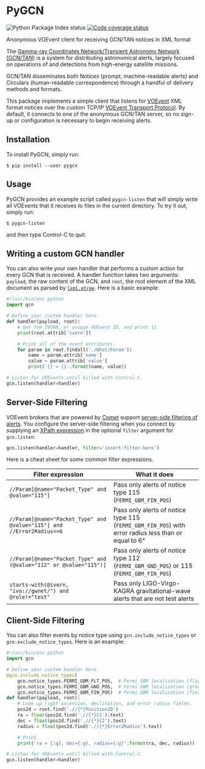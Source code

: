 # PyGCN

![Python Package Index status](https://img.shields.io/pypi/v/pygcn)
[![Code coverage status](https://codecov.io/gh/nasa-gcn/pygcn/branch/main/graph/badge.svg?token=QDu6W3LiF6)](https://codecov.io/gh/nasa-gcn/pygcn)

Anonymous VOEvent client for receiving GCN/TAN notices in XML format

The [Gamma-ray Coordinates Network/Transient Astronomy Network (GCN/TAN)][1] is
a system for distributing astronomical alerts, largely focused on operations of
and detections from high-energy satellite missions.

GCN/TAN disseminates both Notices (prompt, machine-readable alerts) and
Circulars (human-readable correspondence) through a handful of delivery methods
and formats.

This package implements a simple client that listens for [VOEvent][2] XML
format notices over the custom TCP/IP [VOEvent Transport Protocol][3]. By
default, it connects to one of the anonymous GCN/TAN server, so no sign-up
or configuration is necessary to begin receiving alerts.

## Installation

To install PyGCN, simply run:

    $ pip install --user pygcn

## Usage

PyGCN provides an example script called `pygcn-listen` that will simply write
all VOEvents that it receives to files in the current directory. To try it out,
simply run:

    $ pygcn-listen

and then type Control-C to quit.

## Writing a custom GCN handler

You can also write your own handler that performs a custom action for every GCN
that is received. A handler function takes two arguments: `payload`, the raw
content of the GCN, and `root`, the root element of the XML document as parsed
by [`lxml.etree`][5]. Here is a basic example:

```python
#!/usr/bin/env python
import gcn

# Define your custom handler here.
def handler(payload, root):
    # Get the IVORN, or unique VOEvent ID, and print it.
    print(root.attrib['ivorn'])

    # Print all of the event attributes.
    for param in root.findall('./What/Param'):
        name = param.attrib['name']
        value = param.attrib['value']
        print('{} = {}'.format(name, value))

# Listen for VOEvents until killed with Control-C.
gcn.listen(handler=handler)
```

## Server-Side Filtering

VOEvent brokers that are powered by [Comet](https://comet.transientskp.org/) support [server-side filtering of alerts](https://comet.transientskp.org/en/stable/filtering.html). You configure the server-side filtering when you connect by supplying an [XPath expression](https://www.w3schools.com/xml/xpath_syntax.asp) in the optional `filter` argument for `gcn.listen`:

```python
gcn.listen(handler=handler, filter='insert-filter-here')
```

Here is a cheat sheet for some common filter expressions.

| Filter expression | What it does |
| - | - |
| `//Param[@name="Packet_Type" and @value="115"]` | Pass only alerts of notice type 115 (`FERMI_GBM_FIN_POS`) |
| `//Param[@name="Packet_Type" and @value="115"] and //Error2Radius<=6` | Pass only alerts of notice type 115 (`FERMI_GBM_FIN_POS`) with error radius less than or equal to 6° |
| `//Param[@name="Packet_Type" and (@value="112" or @value="115")]` | Pass only alerts of notice type 112 (`FERMI_GBM_GND_POS`) or 115 (`FERMI_GBM_FIN_POS`) |
| `starts-with(@ivorn, "ivo://gwnet/") and @role!="test"` | Pass only LIGO-Virgo-KAGRA gravitational-wave alerts that are not test alerts |

## Client-Side Filtering

You can also filter events by notice type using
`gcn.include_notice_types` or `gcn.exclude_notice_types`.
Here is an example:

```python
#!/usr/bin/env python
import gcn

# Define your custom handler here.
@gcn.include_notice_types(
    gcn.notice_types.FERMI_GBM_FLT_POS,  # Fermi GBM localization (flight)
    gcn.notice_types.FERMI_GBM_GND_POS,  # Fermi GBM localization (ground)
    gcn.notice_types.FERMI_GBM_FIN_POS)  # Fermi GBM localization (final)
def handler(payload, root):
    # Look up right ascension, declination, and error radius fields.
    pos2d = root.find('.//{*}Position2D')
    ra = float(pos2d.find('.//{*}C1').text)
    dec = float(pos2d.find('.//{*}C2').text)
    radius = float(pos2d.find('.//{*}Error2Radius').text)

    # Print.
    print('ra = {:g}, dec={:g}, radius={:g}'.format(ra, dec, radius))

# Listen for VOEvents until killed with Control-C.
gcn.listen(handler=handler)
```


[1]: http://gcn.gsfc.nasa.gov
[2]: http://www.ivoa.net/documents/VOEvent
[3]: http://www.ivoa.net/documents/Notes/VOEventTransport
[4]: https://docs.python.org/2/library/xml.etree.elementtree.html
[5]: http://lxml.de
